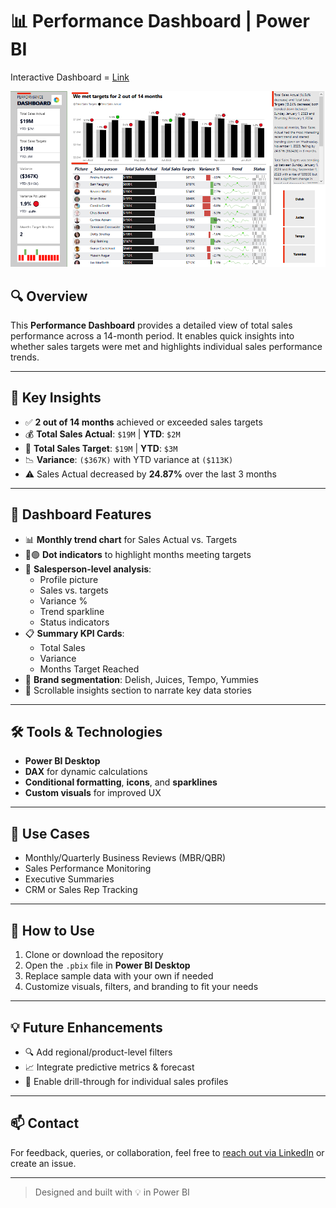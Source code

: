 # 📊 Performance Dashboard | Power BI

Interactive Dashboard = [Link](https://app.powerbi.com/view?r=eyJrIjoiNDhmZjg0ZmItZmYwNy00YjllLTk2MTgtMzZjNDhmZWViZjk2IiwidCI6ImM2ZTU0OWIzLTVmNDUtNDAzMi1hYWU5LWQ0MjQ0ZGM1YjJjNCJ9)

![Performance Dashboard](https://github.com/gireesh2580/Finance_Dashboard_KPI/blob/main/Finance%20KPI%20Dashboard.png)

## 🔍 Overview

This **Performance Dashboard** provides a detailed view of total sales performance across a 14-month period. It enables quick insights into whether sales targets were met and highlights individual sales performance trends.

---

## 📌 Key Insights

- ✅ **2 out of 14 months** achieved or exceeded sales targets
- 💰 **Total Sales Actual**: `$19M` | **YTD**: `$2M`
- 🎯 **Total Sales Target**: `$19M` | **YTD**: `$3M`
- 📉 **Variance**: `($367K)` with YTD variance at `($113K)`
- ⚠️ Sales Actual decreased by **24.87%** over the last 3 months

---

## 🧩 Dashboard Features

- 📊 **Monthly trend chart** for Sales Actual vs. Targets
- 🔴🟢 **Dot indicators** to highlight months meeting targets
- 👤 **Salesperson-level analysis**:
  - Profile picture
  - Sales vs. targets
  - Variance %
  - Trend sparkline
  - Status indicators
- 📋 **Summary KPI Cards**:
  - Total Sales
  - Variance
  - Months Target Reached
- 📌 **Brand segmentation**: Delish, Juices, Tempo, Yummies
- 📝 Scrollable insights section to narrate key data stories

---

## 🛠️ Tools & Technologies

- **Power BI Desktop**
- **DAX** for dynamic calculations
- **Conditional formatting**, **icons**, and **sparklines**
- **Custom visuals** for improved UX

---

## 🚀 Use Cases

- Monthly/Quarterly Business Reviews (MBR/QBR)
- Sales Performance Monitoring
- Executive Summaries
- CRM or Sales Rep Tracking

---

## 📁 How to Use

1. Clone or download the repository
2. Open the `.pbix` file in **Power BI Desktop**
3. Replace sample data with your own if needed
4. Customize visuals, filters, and branding to fit your needs

---

## 💡 Future Enhancements

- 🔍 Add regional/product-level filters
- 📈 Integrate predictive metrics & forecast
- 🔄 Enable drill-through for individual sales profiles

---

## 📫 Contact

For feedback, queries, or collaboration, feel free to [reach out via LinkedIn](https://www.linkedin.com/in/gireeshshewale) or create an issue.

---

> Designed and built with 💡 in Power BI
